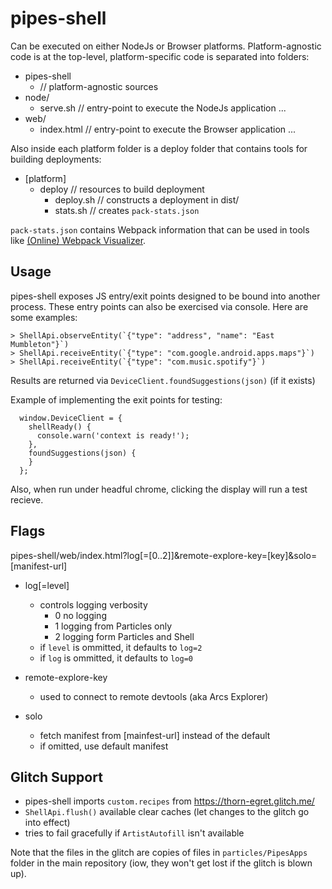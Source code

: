 # pipes-shell

Can be executed on either NodeJs or Browser platforms. Platform-agnostic code is at the top-level, platform-specific code is separated into folders:

- pipes-shell
  * // platform-agnostic sources
- node/
  - serve.sh // entry-point to execute the NodeJs application
  ...
- web/
  - index.html // entry-point to execute the Browser application
  ...

Also inside each platform folder is a deploy folder that contains tools for building deployments:

- [platform]
  - deploy // resources to build deployment
    - deploy.sh // constructs a deployment in dist/
    - stats.sh // creates `pack-stats.json`

`pack-stats.json` contains Webpack information that can be used in tools like [(Online) Webpack Visualizer](https://chrisbateman.github.io/webpack-visualizer/).

## Usage

pipes-shell exposes JS entry/exit points designed to be bound into another process. These entry points can also be exercised via console. Here are some examples:

```
> ShellApi.observeEntity(`{"type": "address", "name": "East Mumbleton"}`)
> ShellApi.receiveEntity(`{"type": "com.google.android.apps.maps"}`)
> ShellApi.receiveEntity(`{"type": "com.music.spotify"}`)
```
Results are returned via `DeviceClient.foundSuggestions(json)` (if it exists)

Example of implementing the exit points for testing:
```
  window.DeviceClient = {
    shellReady() {
      console.warn('context is ready!');
    },
    foundSuggestions(json) {
    }
  };
```
Also, when run under headful chrome, clicking the display will run a test recieve.

## Flags

pipes-shell/web/index.html?log[=[0..2]]&remote-explore-key=[key]&solo=[manifest-url]

- log[=level]
  - controls logging verbosity
    - 0 no logging
    - 1 logging from Particles only
    - 2 logging form Particles and Shell
  - if `level` is ommitted, it defaults to `log=2`
  - if `log` is ommitted, it defaults to `log=0`

- remote-explore-key
  - used to connect to remote devtools (aka Arcs Explorer)

- solo
  - fetch manifest from [mainfest-url] instead of the default
  - if omitted, use default manifest

## Glitch Support

- pipes-shell imports `custom.recipes` from https://thorn-egret.glitch.me/
- `ShellApi.flush()` available clear caches (let changes to the glitch go into effect)
- tries to fail gracefully if `ArtistAutofill` isn't available

Note that the files in the glitch are copies of files in `particles/PipesApps` folder in the main repository (iow, they won't get lost if the glitch is blown up).
